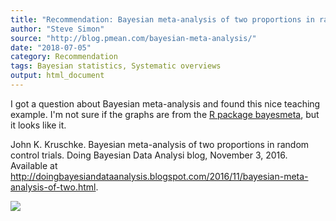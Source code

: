 ```yaml
---
title: "Recommendation: Bayesian meta-analysis of two proportions in random control trials"
author: "Steve Simon"
source: "http://blog.pmean.com/bayesian-meta-analysis/"
date: "2018-07-05"
category: Recommendation
tags: Bayesian statistics, Systematic overviews
output: html_document
---
```


I got a question about Bayesian meta-analysis and found this nice
teaching example. I'm not sure if the graphs are from the [R package
bayesmeta](https://arxiv.org/abs/1711.08683), but it looks like
it.

<!---More--->

John K. Kruschke. Bayesian meta-analysis of two proportions in random
control trials. Doing Bayesian Data Analysi blog, November 3, 2016.
Available at
<http://doingbayesiandataanalysis.blogspot.com/2016/11/bayesian-meta-analysis-of-two.html>.

![](../../web/images/bayesian-meta-analysis01.png)




